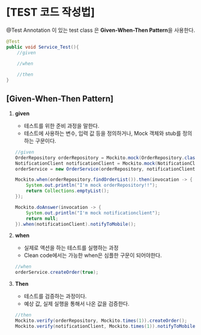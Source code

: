 # [TEST 코드 작성법]

@Test Annotation 이 있는 test class 은 **Given-When-Then Pattern**을 사용한다.
```java
@Test
public void Service_Test(){
    //given
    
    //when

    //then
}
```
## [Given-When-Then Pattern]

1. **given**
    + 테스트를 위한 준비 과정을 말한다.
    + 테스트에 사용하는 변수, 입력 값 등을 정의하거나, Mock 객체와 stub를 정의하는 구문이다.

    ```java
    //given
    OrderRepository orderRepository = Mockito.mock(OrderRepository.class);
    NotificationClient notificationClient = Mockito.mock(NotificationClient.class);
    orderService = new OrderService(orderRepository, notificationClient);

    Mockito.when(orderRepository.findOrderList()).then(invocation -> {
        System.out.println("I'm mock orderRepository!!");
        return Collections.emptyList();
    });

    Mockito.doAnswer(invocation -> {
        System.out.println("I'm mock notificationclient");
        return null;
    }).when(notificationClient).notifyToMobile();

    ```

2. **when**
    + 실제로 액션을 하는 테스트를 실행하는 과정
    + Clean code에서는 가능한 when은 심플한 구문이 되어야한다.

    ```java
    //when
    orderService.createOrder(true);
    ```

3. **Then**
    + 테스트를 검증하는 과정이다.
    + 예상 값, 실제 실행을 통해서 나온 값을 검증한다.

    ```java
    //then
    Mockito.verify(orderRepository, Mockito.times(1)).createOrder();
    Mockito.verify(notificationClient, Mockito.times(1)).notifyToMobile();
    ```